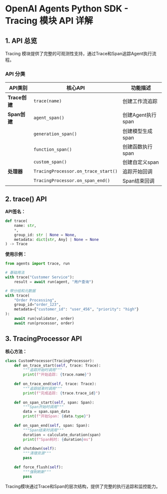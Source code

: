 # OpenAI Agents Python SDK - Tracing 模块 API 详解

## 1. API 总览

Tracing 模块提供了完整的可观测性支持，通过Trace和Span追踪Agent执行流程。

### API 分类

| API类别 | 核心API | 功能描述 |
|---------|---------|---------|
| **Trace创建** | `trace(name)` | 创建工作流追踪 |
| **Span创建** | `agent_span()` | 创建Agent执行span |
| | `generation_span()` | 创建模型生成span |
| | `function_span()` | 创建函数执行span |
| | `custom_span()` | 创建自定义span |
| **处理器** | `TracingProcessor.on_trace_start()` | 追踪开始回调 |
| | `TracingProcessor.on_span_end()` | Span结束回调 |

## 2. trace() API

**API签名：**
```python
def trace(
    name: str,
    *,
    group_id: str | None = None,
    metadata: dict[str, Any] | None = None
) -> Trace
```

**使用示例：**
```python
from agents import trace, run

# 基础用法
with trace("Customer Service"):
    result = await run(agent, "用户查询")

# 带分组和元数据
with trace(
    "Order Processing",
    group_id="order_123",
    metadata={"customer_id": "user_456", "priority": "high"}
):
    await run(validator, order)
    await run(processor, order)
```

## 3. TracingProcessor API

**核心方法：**

```python
class CustomProcessor(TracingProcessor):
    def on_trace_start(self, trace: Trace):
        """追踪开始时调用"""
        print(f"开始追踪: {trace.name}")
    
    def on_trace_end(self, trace: Trace):
        """追踪结束时调用"""
        print(f"完成追踪: {trace.trace_id}")
    
    def on_span_start(self, span: Span):
        """Span开始时调用"""
        data = span.span_data
        print(f"开始Span: {data.type}")
    
    def on_span_end(self, span: Span):
        """Span结束时调用"""
        duration = calculate_duration(span)
        print(f"Span耗时: {duration}ms")
    
    def shutdown(self):
        """清理资源"""
        pass
    
    def force_flush(self):
        """强制刷新"""
        pass
```

Tracing模块通过Trace和Span的层次结构，提供了完整的执行追踪和监控能力。

